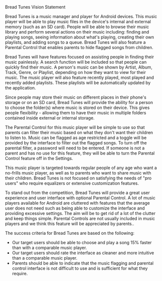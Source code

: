 Bread Tunes Vision Statement

Bread Tunes is a music manager and player for Android devices. This music player will be able to play music files in the device's internal and external memory (such as an SD card). People will be able to browse their music library and perform several actions on their music including: finding and playing songs, seeing information about what's playing, creating their own playlists, and adding songs to a queue. Bread Tunes will also feature a Parental Control that enables parents to hide flagged songs from children.

Bread Tunes will have features focused on assisting people in finding their music painlessly. A search function will be included so that people can quickly find their music. A person's music can be shown by Artist, Album, Track, Genre, or Playlist, depending on how they want to view for their music. The music player will also feature recently played, most played and recently added playlists. These playlists will be automatically updated by the application.

Since people may store their music on different places in their phone's storage or on an SD card, Bread Tunes will provide the ability for a person to choose the folder(s) where music is stored on their device. This gives people flexibility - allowing them to have their music in multiple folders contained inside external or internal storage.

The Parental Control for this music player will be simple to use so that parents can filter their music based on what they don't want their children to listen to. Music can be flagged as age restricted and a toggle will be provided by the interface to filter out the flagged songs. To turn off the parental filter, a password will need to be entered. If someone is not a parent and has no use for this feature, they will be able to turn the Parental Control feature off in the Settings.

This music player is targeted towards regular people of any age who want a no-frills music player, as well as to parents who want to share music with their children. Bread Tunes is not focused on satisfying the needs of "pro users" who require equalizers or extensive customization features.

To stand out from the competition, Bread Tunes will provide a great user experience and user interface with optional Parental Control. A lot of music players available for Android are cluttered with features that the average user does not need such as being able to customize the interface and providing excessive settings. The aim will be to get rid of a lot of the clutter and keep things simple. Parental Controls are not usually included in music players and we think this feature will be appreciated by parents..

The success criteria for Bread Tunes are based on the following:

- Our target users should be able to choose and play a song 15% faster than with a comparable music player.
- Our target users should rate the interface as cleaner and more intuitive than a comparable music player.
- Parents should be able to indicate that the music flagging and parental control interface is not difficult to use and is sufficient for what they require.
